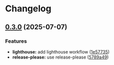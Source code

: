 # Changelog

## [0.3.0](https://github.com/Matteo-Grellier/Monitoverse/compare/v0.2.0...v0.3.0) (2025-07-07)


### Features

* **lighthouse:** add lighthouse workflow ([1e57735](https://github.com/Matteo-Grellier/Monitoverse/commit/1e57735b0c01038667dc6c805e674caf0ca209d5))
* **release-please:** use release-please ([5789a49](https://github.com/Matteo-Grellier/Monitoverse/commit/5789a49be67aa813841c7919007ccf4e042a70bb))
